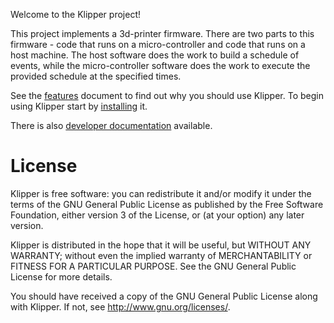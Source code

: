 Welcome to the Klipper project!

This project implements a 3d-printer firmware. There are two parts to
this firmware - code that runs on a micro-controller and code that
runs on a host machine. The host software does the work to build a
schedule of events, while the micro-controller software does the work
to execute the provided schedule at the specified times.

See the [features](docs/Features.md) document to find out why you
should use Klipper. To begin using Klipper start by
[installing](docs/Installation.md) it.

There is also [developer documentation](docs/Overview.md) available.

License
=======

Klipper is free software: you can redistribute it and/or modify
it under the terms of the GNU General Public License as published by
the Free Software Foundation, either version 3 of the License, or
(at your option) any later version.

Klipper is distributed in the hope that it will be useful,
but WITHOUT ANY WARRANTY; without even the implied warranty of
MERCHANTABILITY or FITNESS FOR A PARTICULAR PURPOSE.  See the
GNU General Public License for more details.

You should have received a copy of the GNU General Public License
along with Klipper.  If not, see <http://www.gnu.org/licenses/>.